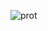![prot](https://user-images.githubusercontent.com/62940100/218788662-f37cbb13-4e5d-4df3-925a-4b654758169f.png)
